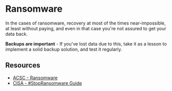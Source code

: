 # Ransomware

In the cases of ransomware, recovery at most of the times near-impossible, at least without paying, and even in that case you're not assured to get your data back.

**Backups are important** - If you've lost data due to this, take it as a lesson to implement a solid backup solution, and test it regularly.

## Resources
- [ACSC - Ransomware](https://www.cyber.gov.au/threats/types-threats/ransomware)
- [CISA - #StopRansomware Guide](https://www.cisa.gov/stopransomware/ransomware-guide)